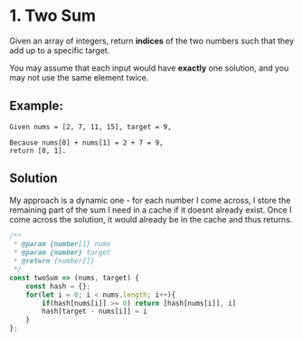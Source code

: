 # 1. Two Sum

Given an array of integers, return **indices** of the two numbers such that they add up to a specific target.

You may assume that each input would have **exactly** one solution, and you may not use the same element twice.

## Example:

    Given nums = [2, 7, 11, 15], target = 9,

    Because nums[0] + nums[1] = 2 + 7 = 9,
    return [0, 1].

## Solution

My approach is a dynamic one - for each number I come across, I store the remaining part of the sum I need in a cache if it doesnt already exist. Once I come across the solution, it would already be in the cache and thus returns.

```javascript
/**
 * @param {number[]} nums
 * @param {number} target
 * @return {number[]}
 */
const twoSum => (nums, target) {
    const hash = {};
    for(let i = 0; i < nums.length; i++){
        if(hash[nums[i]] >= 0) return [hash[nums[i]], i]
        hash[target - nums[i]] = i
    }
};
```
